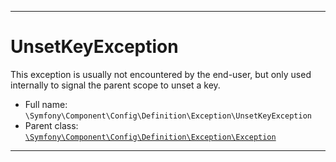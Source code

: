 ***

# UnsetKeyException

This exception is usually not encountered by the end-user, but only used internally to signal the parent scope to unset
a key.

* Full name: `\Symfony\Component\Config\Definition\Exception\UnsetKeyException`
* Parent class: [`\Symfony\Component\Config\Definition\Exception\Exception`](./Exception.md)

***

